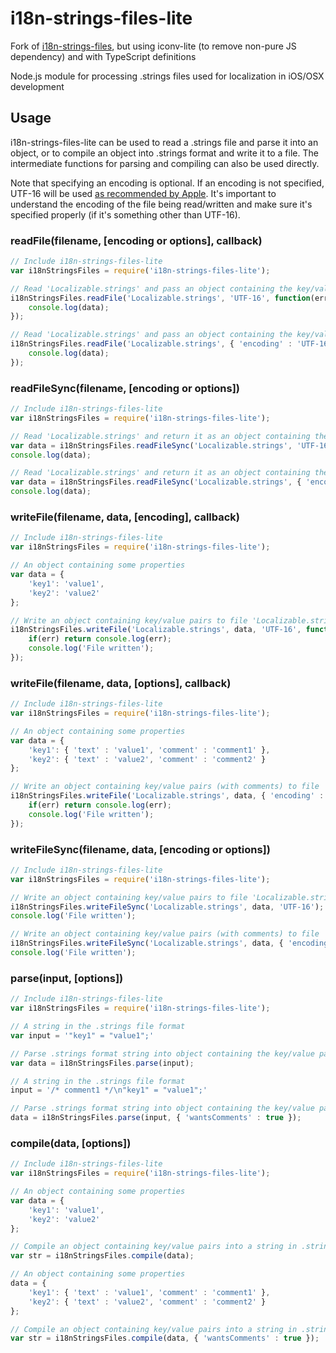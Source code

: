 i18n-strings-files-lite
==================

Fork of [i18n-strings-files](https://github.com/justinklemm/i18n-strings-files), but using iconv-lite (to remove non-pure JS dependency) and with TypeScript definitions

Node.js module for processing .strings files used for localization in iOS/OSX development

## Usage

i18n-strings-files-lite can be used to read a .strings file and parse it into an object, or to compile an object into .strings format and write it to a file. The intermediate functions for parsing and compiling can also be used directly.

Note that specifying an encoding is optional. If an encoding is not specified, UTF-16 will be used [as recommended by Apple](https://developer.apple.com/library/mac/documentation/macosx/conceptual/bpinternational/Articles/StringsFiles.html). It's important to understand the encoding of the file being read/written and make sure it's specified properly (if it's something other than UTF-16).

### readFile(filename, [encoding or options], callback)
```js
// Include i18n-strings-files-lite
var i18nStringsFiles = require('i18n-strings-files-lite');

// Read 'Localizable.strings' and pass an object containing the key/value pairs to a callback
i18nStringsFiles.readFile('Localizable.strings', 'UTF-16', function(err, data){
    console.log(data);
});

// Read 'Localizable.strings' and pass an object containing the key/value pairs (each value contains 'text' and 'comment') to a callback
i18nStringsFiles.readFile('Localizable.strings', { 'encoding' : 'UTF-16', 'wantsComments' : true }, function(err, data){
    console.log(data);
});
```

### readFileSync(filename, [encoding or options])
```js
// Include i18n-strings-files-lite
var i18nStringsFiles = require('i18n-strings-files-lite');

// Read 'Localizable.strings' and return it as an object containing the key/value pairs
var data = i18nStringsFiles.readFileSync('Localizable.strings', 'UTF-16');
console.log(data);

// Read 'Localizable.strings' and return it as an object containing the key/value (each value contains 'text' and 'comment') pairs
var data = i18nStringsFiles.readFileSync('Localizable.strings', { 'encoding' : 'UTF-16', 'wantsComments' : true });
console.log(data);
```

### writeFile(filename, data, [encoding], callback)
```js
// Include i18n-strings-files-lite
var i18nStringsFiles = require('i18n-strings-files-lite');

// An object containing some properties
var data = {
    'key1': 'value1',
    'key2': 'value2'
};

// Write an object containing key/value pairs to file 'Localizable.strings', execute callback when done
i18nStringsFiles.writeFile('Localizable.strings', data, 'UTF-16', function(err){
    if(err) return console.log(err);
    console.log('File written');
});
```

### writeFile(filename, data, [options], callback)
```js
// Include i18n-strings-files-lite
var i18nStringsFiles = require('i18n-strings-files-lite');

// An object containing some properties
var data = {
    'key1': { 'text' : 'value1', 'comment' : 'comment1' },
    'key2': { 'text' : 'value2', 'comment' : 'comment2' }
};

// Write an object containing key/value pairs (with comments) to file 'Localizable.strings', execute callback when done
i18nStringsFiles.writeFile('Localizable.strings', data, { 'encoding' : 'UTF-16', 'wantsComments' : true }, function(err){
    if(err) return console.log(err);
    console.log('File written');
});
```

### writeFileSync(filename, data, [encoding or options])
```js
// Include i18n-strings-files-lite
var i18nStringsFiles = require('i18n-strings-files-lite');

// Write an object containing key/value pairs to file 'Localizable.strings'
i18nStringsFiles.writeFileSync('Localizable.strings', data, 'UTF-16');
console.log('File written');

// Write an object containing key/value pairs (with comments) to file 'Localizable.strings'
i18nStringsFiles.writeFileSync('Localizable.strings', data, { 'encoding' : 'UTF-16', 'wantsComments' : true });
console.log('File written');
```

### parse(input, [options])
```js
// Include i18n-strings-files-lite
var i18nStringsFiles = require('i18n-strings-files-lite');

// A string in the .strings file format
var input = '"key1" = "value1";'

// Parse .strings format string into object containing the key/value pairs
var data = i18nStringsFiles.parse(input);

// A string in the .strings file format
input = '/* comment1 */\n"key1" = "value1";'

// Parse .strings format string into object containing the key/value pairs
data = i18nStringsFiles.parse(input, { 'wantsComments' : true });
```

### compile(data, [options])
```js
// Include i18n-strings-files-lite
var i18nStringsFiles = require('i18n-strings-files-lite');

// An object containing some properties
var data = {
    'key1': 'value1',
    'key2': 'value2'
};

// Compile an object containing key/value pairs into a string in .strings file format
var str = i18nStringsFiles.compile(data);

// An object containing some properties
data = {
    'key1': { 'text' : 'value1', 'comment' : 'comment1' },
    'key2': { 'text' : 'value2', 'comment' : 'comment2' }
};

// Compile an object containing key/value pairs into a string in .strings file format
var str = i18nStringsFiles.compile(data, { 'wantsComments' : true });
```
